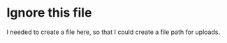 # Ignore this file

I needed to create a file here, so that I could create a file path for uploads.
